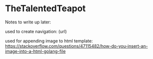 # TheTalentedTeapot

Notes to write up later:

used to create navigation:
(url)

used for appending image to html template:
https://stackoverflow.com/questions/47115482/how-do-you-insert-an-image-into-a-html-golang-file